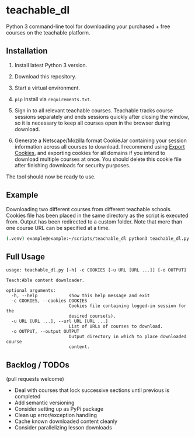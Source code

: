 # teachable_dl

Python 3 command-line tool for downloading your purchased + free courses on the teachable platform.

## Installation

1) Install latest Python 3 version.

2) Download this repository.

3) Start a virtual environment.

4) `pip` install via `requirements.txt`.

5) Sign in to all relevant teachable courses. Teachable tracks course sessions separately and ends sessions quickly after closing the window, so it is necessary to keep all courses open in the browser during download.

6) Generate a Netscape/Mozilla format CookieJar containing your session information across all courses to download. I recommend using [Export Cookies](https://github.com/rotemdan/ExportCookies), and exporting cookies for all domains if you intend to download multiple courses at once. You should delete this cookie file after finishing downloads for security purposes.

The tool should now be ready to use.

## Example

Downloading two different courses from different teachable schools. Cookies file has been placed in the same directory as the script is executed from. Output has been redirected to a custom folder. Note that more than one course URL can be specified at a time.
```sh
(.venv) example@example:~/scripts/teachable_dl python3 teachable_dl.py -c cookies.txt -o ~/online_courses/teachable -u https://courses.data36.com/courses/enrolled/455539 https://milk-street-cooking-school.teachable.com/courses/enrolled/739683
```

## Full Usage

```
usage: teachable_dl.py [-h] -c COOKIES [-u URL [URL ...]] [-o OUTPUT]

Teach:Able content downloader.

optional arguments:
  -h, --help            show this help message and exit
  -c COOKIES, --cookies COOKIES
                        Cookies file containing logged-in session for the
                        desired course(s).
  -u URL [URL ...], --url URL [URL ...]
                        List of URLs of courses to download.
  -o OUTPUT, --output OUTPUT
                        Output directory in which to place downloaded course
                        content.
```

## Backlog / TODOs

(pull requests welcome)

- Deal with courses that lock successive sections until previous is completed
- Add semantic versioning
- Consider setting up as PyPi package
- Clean up error/exception handling
- Cache known downloaded content cleanly
- Consider parallelizing lesson downloads
